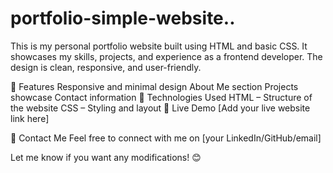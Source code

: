 # portfolio-simple-website..
This is my personal portfolio website built using HTML and basic CSS. It showcases my skills, projects, and experience as a frontend developer. The design is clean, responsive, and user-friendly.

🚀 Features
Responsive and minimal design
About Me section
Projects showcase
Contact information
📌 Technologies Used
HTML – Structure of the website
CSS – Styling and layout
🔗 Live Demo
[Add your live website link here]

📩 Contact Me
Feel free to connect with me on [your LinkedIn/GitHub/email]

Let me know if you want any modifications! 😊
